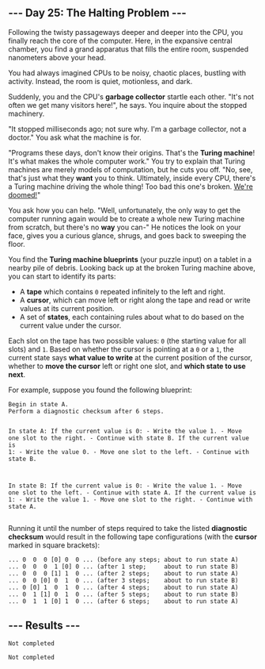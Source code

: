 <article class="day-desc"><h2>--- Day 25: The Halting Problem ---</h2><p>Following the twisty passageways deeper and deeper into the CPU, you finally reach the <span title="Get it? CPU core?">core</span> of the computer. Here, in the expansive central chamber, you find a grand apparatus that fills the entire room, suspended nanometers above your head.</p>
<p>You had always imagined CPUs to be noisy, chaotic places, bustling with activity. Instead, the room is quiet, motionless, and dark.</p>
<p>Suddenly, you and the CPU's <b>garbage collector</b> startle each other. "It's not often we get  many visitors here!", he says. You inquire about the stopped machinery.</p>
<p>"It stopped milliseconds ago; not sure why. I'm a garbage collector, not a doctor." You ask what the machine is for.</p>
<p>"Programs these days, don't know their origins. That's the <b>Turing machine</b>! It's what makes the whole computer work." You try to explain that Turing machines are merely models of computation, but he cuts you off. "No, see, that's just what they <b>want</b> you to think. Ultimately, inside every CPU, there's a Turing machine driving the whole thing! Too bad this one's broken. <a href="https://www.youtube.com/watch?v=cTwZZz0HV8I">We're doomed!</a>"</p>
<p>You ask how you can help. "Well, unfortunately, the only way to get the computer running again would be to create a whole new Turing machine from scratch, but there's no <b>way</b> you can-" He notices the look on your face, gives you a curious glance, shrugs, and goes back to sweeping the floor.</p>
<p>You find the <b>Turing machine blueprints</b> (your puzzle input) on a tablet in a nearby pile of debris. Looking back up at the broken Turing machine above, you can start to identify its parts:</p>
<ul>
<li>A <b>tape</b> which contains <code>0</code> repeated infinitely to the left and right.</li>
<li>A <b>cursor</b>, which can move left or right along the tape and read or write values at its current position.</li>
<li>A set of <b>states</b>, each containing rules about what to do based on the current value under the cursor.</li>
</ul>
<p>Each slot on the tape has two possible values: <code>0</code> (the starting value for all slots) and <code>1</code>. Based on whether the cursor is pointing at a <code>0</code> or a <code>1</code>, the current state says <b>what value to write</b> at the current position of the cursor, whether to <b>move the cursor</b> left or right one slot, and <b>which state to use next</b>.</p>
<p>For example, suppose you found the following blueprint:</p>
<pre><code>Begin in state A.
Perform a diagnostic checksum after 6 steps.

In state A:
  If the current value is 0:
    - Write the value 1.
    - Move one slot to the right.
    - Continue with state B.
  If the current value is 1:
    - Write the value 0.
    - Move one slot to the left.
    - Continue with state B.

In state B:
  If the current value is 0:
    - Write the value 1.
    - Move one slot to the left.
    - Continue with state A.
  If the current value is 1:
    - Write the value 1.
    - Move one slot to the right.
    - Continue with state A.
</code></pre>
<p>Running it until the number of steps required to take the listed <b>diagnostic checksum</b> would result in the following tape configurations (with the <b>cursor</b> marked in square brackets):</p>
<pre><code>... 0  0  0 [0] 0  0 ... (before any steps; about to run state A)
... 0  0  0  1 [0] 0 ... (after 1 step;     about to run state B)
... 0  0  0 [1] 1  0 ... (after 2 steps;    about to run state A)
... 0  0 [0] 0  1  0 ... (after 3 steps;    about to run state B)
... 0 [0] 1  0  1  0 ... (after 4 steps;    about to run state A)
... 0  1 [1] 0  1  0 ... (after 5 steps;    about to run state B)
... 0  1  1 [0] 1  0 ... (after 6 steps;    about to run state A)
</code></pre>


</article>

<form method="post" action="25/answer"><input type="hidden" name="level" value="1"></form>
<h2>--- Results ---</h2>
<pre><code>Not completed</code></pre>
<pre><code>Not completed</code></pre>